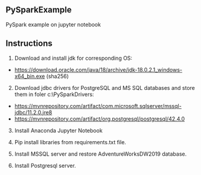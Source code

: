 ## PySparkExample

PySpark example on jupyter notebook

## Instructions

1. Download and install jdk for corresponding OS:
* https://download.oracle.com/java/18/archive/jdk-18.0.2.1_windows-x64_bin.exe (sha256)

2. Download jdbc drivers for PostgreSQL and MS SQL databases and store them in foler c:\PySparkDrivers:
* https://mvnrepository.com/artifact/com.microsoft.sqlserver/mssql-jdbc/11.2.0.jre8
* https://mvnrepository.com/artifact/org.postgresql/postgresql/42.4.0

3. Install Anaconda Jupyter Notebook

4. Pip install libraries from requirements.txt file.

5. Install MSSQL server and restore AdventureWorksDW2019 database.

6. Install Postgresql server.

